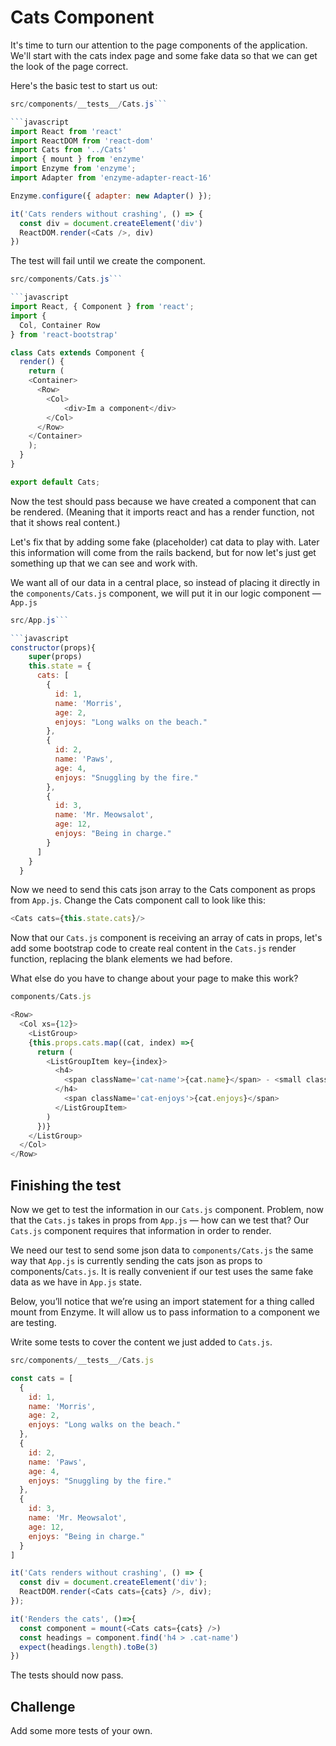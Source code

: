 # Cats Component

It's time to turn our attention to the page components of the application. We'll start with the cats index page and some fake data so that we can get the look of the page correct.

Here's the basic test to start us out:

```javascript
src/components/__tests__/Cats.js```

```javascript
import React from 'react'
import ReactDOM from 'react-dom'
import Cats from '../Cats'
import { mount } from 'enzyme'
import Enzyme from 'enzyme';
import Adapter from 'enzyme-adapter-react-16'

Enzyme.configure({ adapter: new Adapter() });

it('Cats renders without crashing', () => {
  const div = document.createElement('div')
  ReactDOM.render(<Cats />, div)
})
```

The test will fail until we create the component.

```javascript
src/components/Cats.js```

```javascript
import React, { Component } from 'react';
import {
  Col, Container Row
} from 'react-bootstrap'

class Cats extends Component {
  render() {
    return (
	<Container>
      <Row>
        <Col>
    		<div>Im a component</div>
        </Col>
      </Row>
	</Container>
    );
  }
}

export default Cats;
```

Now the test should pass because we have created a component that can be rendered. (Meaning that it imports react and has a render function, not that it shows real content.)

Let's fix that by adding some fake (placeholder) cat data to play with. Later this information will come from the rails backend, but for now let's just get something up that we can see and work with.

We want all of our data in a central place, so instead of placing it directly in the ```components/Cats.js``` component, we will put it in our logic component — ```App.js```

```javascript
src/App.js```

```javascript
constructor(props){
    super(props)
    this.state = {
      cats: [
        {
          id: 1,
          name: 'Morris',
          age: 2,
          enjoys: "Long walks on the beach."
        },
        {
          id: 2,
          name: 'Paws',
          age: 4,
          enjoys: "Snuggling by the fire."
        },
        {
          id: 3,
          name: 'Mr. Meowsalot',
          age: 12,
          enjoys: "Being in charge."
        }
      ]
    }
  }
```

Now we need to send this cats json array to the Cats component as props from ```App.js```. Change the Cats component call to look like this:

```javascript
<Cats cats={this.state.cats}/>
```

Now that our ```Cats.js``` component is receiving an array of cats in props, let's add some bootstrap code to create real content in the ```Cats.js``` render function, replacing the blank elements we had before.

What else do you have to change about your page to make this work?

```javascript
components/Cats.js
```

```javascript
<Row>
  <Col xs={12}>
    <ListGroup>
    {this.props.cats.map((cat, index) =>{
      return (
        <ListGroupItem key={index}>
          <h4>
            <span className='cat-name'>{cat.name}</span> - <small className='cat-age'>{cat.age} years old</small>
          </h4>
            <span className='cat-enjoys'>{cat.enjoys}</span>
          </ListGroupItem>
        )
      })}
    </ListGroup>
  </Col>
</Row>
```

## Finishing the test

Now we get to test the information in our ```Cats.js``` component. Problem, now that the ```Cats.js``` takes in props from ```App.js``` — how can we test that? Our ```Cats.js``` component requires that information in order to render.

We need our test to send some json data to ```components/Cats.js``` the same way that ```App.js``` is currently sending the cats json as props to components/```Cats.js```. It is really convenient if our test uses the same fake data as we have in ```App.js``` state.

Below, you’ll notice that we’re using an import statement for a thing called mount from Enzyme. It will allow us to pass information to a component we are testing.

Write some tests to cover the content we just added to ```Cats.js```.


```javascript
src/components/__tests__/Cats.js
```

```javascript
const cats = [
  {
    id: 1,
    name: 'Morris',
    age: 2,
    enjoys: "Long walks on the beach."
  },
  {
    id: 2,
    name: 'Paws',
    age: 4,
    enjoys: "Snuggling by the fire."
  },
  {
    id: 3,
    name: 'Mr. Meowsalot',
    age: 12,
    enjoys: "Being in charge."
  }
]

it('Cats renders without crashing', () => {
  const div = document.createElement('div');
  ReactDOM.render(<Cats cats={cats} />, div);
});

it('Renders the cats', ()=>{
  const component = mount(<Cats cats={cats} />)
  const headings = component.find('h4 > .cat-name')
  expect(headings.length).toBe(3)
})
```

The tests should now pass.

## Challenge

Add some more tests of your own.
